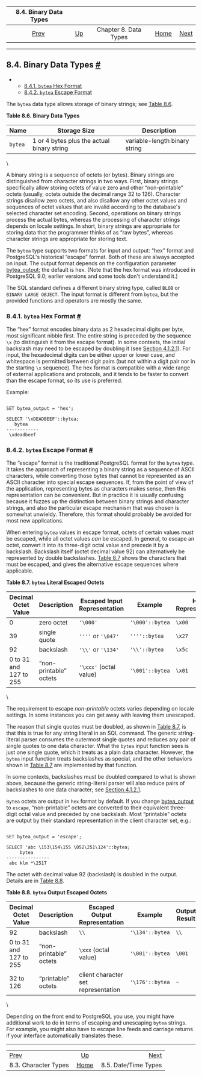 <!--?xml version="1.0" encoding="UTF-8" standalone="no"?-->

|                  8.4. Binary Data Types                 |                                             |                       |                                                       |                                                        |
| :-----------------------------------------------------: | :------------------------------------------ | :-------------------: | ----------------------------------------------------: | -----------------------------------------------------: |
| [Prev](datatype-character.html "8.3. Character Types")  | [Up](datatype.html "Chapter 8. Data Types") | Chapter 8. Data Types | [Home](index.html "PostgreSQL 17devel Documentation") |  [Next](datatype-datetime.html "8.5. Date/Time Types") |

***

## 8.4. Binary Data Types [#](#DATATYPE-BINARY)

*   *   [8.4.1. `bytea` Hex Format](datatype-binary.html#DATATYPE-BINARY-BYTEA-HEX-FORMAT)
    *   [8.4.2. `bytea` Escape Format](datatype-binary.html#DATATYPE-BINARY-BYTEA-ESCAPE-FORMAT)

[]()[]()

The `bytea` data type allows storage of binary strings; see [Table 8.6](datatype-binary.html#DATATYPE-BINARY-TABLE "Table 8.6. Binary Data Types").

**Table 8.6. Binary Data Types**

| Name    | Storage Size                               | Description                   |
| ------- | ------------------------------------------ | ----------------------------- |
| `bytea` | 1 or 4 bytes plus the actual binary string | variable-length binary string |

\


A binary string is a sequence of octets (or bytes). Binary strings are distinguished from character strings in two ways. First, binary strings specifically allow storing octets of value zero and other “non-printable” octets (usually, octets outside the decimal range 32 to 126). Character strings disallow zero octets, and also disallow any other octet values and sequences of octet values that are invalid according to the database's selected character set encoding. Second, operations on binary strings process the actual bytes, whereas the processing of character strings depends on locale settings. In short, binary strings are appropriate for storing data that the programmer thinks of as “raw bytes”, whereas character strings are appropriate for storing text.

The `bytea` type supports two formats for input and output: “hex” format and PostgreSQL's historical “escape” format. Both of these are always accepted on input. The output format depends on the configuration parameter [bytea\_output](runtime-config-client.html#GUC-BYTEA-OUTPUT); the default is hex. (Note that the hex format was introduced in PostgreSQL 9.0; earlier versions and some tools don't understand it.)

The SQL standard defines a different binary string type, called `BLOB` or `BINARY LARGE OBJECT`. The input format is different from `bytea`, but the provided functions and operators are mostly the same.

### 8.4.1. `bytea` Hex Format [#](#DATATYPE-BINARY-BYTEA-HEX-FORMAT)

The “hex” format encodes binary data as 2 hexadecimal digits per byte, most significant nibble first. The entire string is preceded by the sequence `\x` (to distinguish it from the escape format). In some contexts, the initial backslash may need to be escaped by doubling it (see [Section 4.1.2.1](sql-syntax-lexical.html#SQL-SYNTAX-STRINGS "4.1.2.1. String Constants")). For input, the hexadecimal digits can be either upper or lower case, and whitespace is permitted between digit pairs (but not within a digit pair nor in the starting `\x` sequence). The hex format is compatible with a wide range of external applications and protocols, and it tends to be faster to convert than the escape format, so its use is preferred.

Example:

```

SET bytea_output = 'hex';

SELECT '\xDEADBEEF'::bytea;
   bytea
------------
 \xdeadbeef
```

### 8.4.2. `bytea` Escape Format [#](#DATATYPE-BINARY-BYTEA-ESCAPE-FORMAT)

The “escape” format is the traditional PostgreSQL format for the `bytea` type. It takes the approach of representing a binary string as a sequence of ASCII characters, while converting those bytes that cannot be represented as an ASCII character into special escape sequences. If, from the point of view of the application, representing bytes as characters makes sense, then this representation can be convenient. But in practice it is usually confusing because it fuzzes up the distinction between binary strings and character strings, and also the particular escape mechanism that was chosen is somewhat unwieldy. Therefore, this format should probably be avoided for most new applications.

When entering `bytea` values in escape format, octets of certain values *must* be escaped, while all octet values *can* be escaped. In general, to escape an octet, convert it into its three-digit octal value and precede it by a backslash. Backslash itself (octet decimal value 92) can alternatively be represented by double backslashes. [Table 8.7](datatype-binary.html#DATATYPE-BINARY-SQLESC "Table 8.7. bytea Literal Escaped Octets") shows the characters that must be escaped, and gives the alternative escape sequences where applicable.

**Table 8.7. `bytea` Literal Escaped Octets**

| Decimal Octet Value    | Description            | Escaped Input Representation | Example         | Hex Representation |
| ---------------------- | ---------------------- | ---------------------------- | --------------- | ------------------ |
| 0                      | zero octet             | `'\000'`                     | `'\000'::bytea` | `\x00`             |
| 39                     | single quote           | `''''` or `'\047'`           | `''''::bytea`   | `\x27`             |
| 92                     | backslash              | `'\\'` or `'\134'`           | `'\\'::bytea`   | `\x5c`             |
| 0 to 31 and 127 to 255 | “non-printable” octets | `'\xxx'` (octal value)       | `'\001'::bytea` | `\x01`             |

\


The requirement to escape *non-printable* octets varies depending on locale settings. In some instances you can get away with leaving them unescaped.

The reason that single quotes must be doubled, as shown in [Table 8.7](datatype-binary.html#DATATYPE-BINARY-SQLESC "Table 8.7. bytea Literal Escaped Octets"), is that this is true for any string literal in an SQL command. The generic string-literal parser consumes the outermost single quotes and reduces any pair of single quotes to one data character. What the `bytea` input function sees is just one single quote, which it treats as a plain data character. However, the `bytea` input function treats backslashes as special, and the other behaviors shown in [Table 8.7](datatype-binary.html#DATATYPE-BINARY-SQLESC "Table 8.7. bytea Literal Escaped Octets") are implemented by that function.

In some contexts, backslashes must be doubled compared to what is shown above, because the generic string-literal parser will also reduce pairs of backslashes to one data character; see [Section 4.1.2.1](sql-syntax-lexical.html#SQL-SYNTAX-STRINGS "4.1.2.1. String Constants").

`Bytea` octets are output in `hex` format by default. If you change [bytea\_output](runtime-config-client.html#GUC-BYTEA-OUTPUT) to `escape`, “non-printable” octets are converted to their equivalent three-digit octal value and preceded by one backslash. Most “printable” octets are output by their standard representation in the client character set, e.g.:

```

SET bytea_output = 'escape';

SELECT 'abc \153\154\155 \052\251\124'::bytea;
     bytea
----------------
 abc klm *\251T
```

The octet with decimal value 92 (backslash) is doubled in the output. Details are in [Table 8.8](datatype-binary.html#DATATYPE-BINARY-RESESC "Table 8.8. bytea Output Escaped Octets").

**Table 8.8. `bytea` Output Escaped Octets**

| Decimal Octet Value    | Description            | Escaped Output Representation       | Example         | Output Result |
| ---------------------- | ---------------------- | ----------------------------------- | --------------- | ------------- |
| 92                     | backslash              | `\\`                                | `'\134'::bytea` | `\\`          |
| 0 to 31 and 127 to 255 | “non-printable” octets | `\xxx` (octal value)                | `'\001'::bytea` | `\001`        |
| 32 to 126              | “printable” octets     | client character set representation | `'\176'::bytea` | `~`           |

\


Depending on the front end to PostgreSQL you use, you might have additional work to do in terms of escaping and unescaping `bytea` strings. For example, you might also have to escape line feeds and carriage returns if your interface automatically translates these.

***

|                                                         |                                                       |                                                        |
| :------------------------------------------------------ | :---------------------------------------------------: | -----------------------------------------------------: |
| [Prev](datatype-character.html "8.3. Character Types")  |      [Up](datatype.html "Chapter 8. Data Types")      |  [Next](datatype-datetime.html "8.5. Date/Time Types") |
| 8.3. Character Types                                    | [Home](index.html "PostgreSQL 17devel Documentation") |                                   8.5. Date/Time Types |
